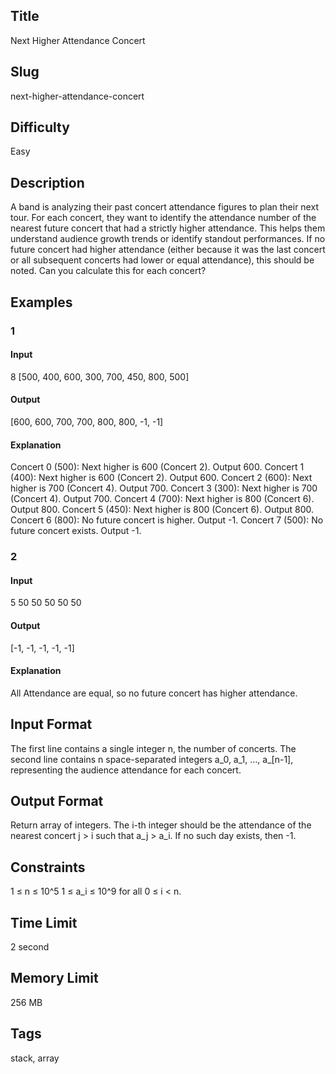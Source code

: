 ## Title

Next Higher Attendance Concert

## Slug

next-higher-attendance-concert

## Difficulty

Easy

## Description

A band is analyzing their past concert attendance figures to plan their next tour. For each concert, they want to identify the attendance number of the nearest future concert that had a strictly higher attendance. This helps them understand audience growth trends or identify standout performances. If no future concert had higher attendance (either because it was the last concert or all subsequent concerts had lower or equal attendance), this should be noted. Can you calculate this for each concert?

## Examples

### 1

#### Input

8
[500, 400, 600, 300, 700, 450, 800, 500]

#### Output

[600, 600, 700, 700, 800, 800, -1, -1]

#### Explanation

Concert 0 (500): Next higher is 600 (Concert 2). Output 600.
Concert 1 (400): Next higher is 600 (Concert 2). Output 600.
Concert 2 (600): Next higher is 700 (Concert 4). Output 700.
Concert 3 (300): Next higher is 700 (Concert 4). Output 700.
Concert 4 (700): Next higher is 800 (Concert 6). Output 800.
Concert 5 (450): Next higher is 800 (Concert 6). Output 800.
Concert 6 (800): No future concert is higher. Output -1.
Concert 7 (500): No future concert exists. Output -1.

### 2

#### Input

5
50 50 50 50 50

#### Output

[-1, -1, -1, -1, -1]

#### Explanation

All Attendance are equal, so no future concert has higher attendance.

## Input Format

The first line contains a single integer n, the number of concerts.
The second line contains n space-separated integers a_0, a_1, ..., a_[n-1], representing the audience attendance for each concert.

## Output Format

Return array of integers. The i-th integer should be the attendance of the nearest concert j > i such that a_j > a_i. If no such day exists, then -1.

## Constraints

1 ≤ n ≤ 10^5
1 ≤ a_i ≤ 10^9 for all 0 ≤ i < n.

## Time Limit

2 second

## Memory Limit

256 MB

## Tags

stack, array
